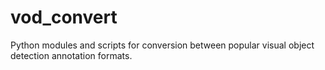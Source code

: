 # vod_convert
Python modules and scripts for conversion between popular visual object detection annotation formats.
